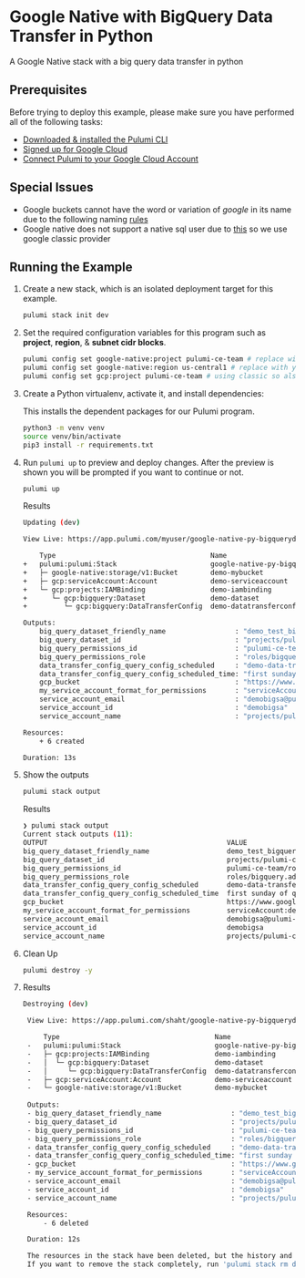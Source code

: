 # Google Native with BigQuery Data Transfer in Python

A Google Native stack with a big query data transfer in python

## Prerequisites

Before trying to deploy this example, please make sure you have performed all of the following tasks:
- [Downloaded & installed the Pulumi CLI](https://www.pulumi.com/docs/get-started/install/)
- [Signed up for Google Cloud](https://cloud.google.com/free/)
- [Connect Pulumi to your Google Cloud Account](https://www.pulumi.com/docs/intro/cloud-providers/gcp/setup/)

## Special Issues

- Google buckets cannot have the word or variation of *google* in its name due to the following naming [rules](https://cloud.google.com/storage/docs/naming-buckets)
- Google native does not support a native sql user due to [this](https://github.com/pulumi/pulumi-google-native/issues/47) so we use google classic provider

## Running the Example

1. Create a new stack, which is an isolated deployment target for this example.
    ```bash
    pulumi stack init dev
    ```

1. Set the required configuration variables for this program such as **project**, **region**, & **subnet cidr blocks**.

    ```bash
    pulumi config set google-native:project pulumi-ce-team # replace with your-gcp-project-here
    pulumi config set google-native:region us-central1 # replace with your gcp region
    pulumi config set gcp:project pulumi-ce-team # using classic so also have to set this
    ```

1. Create a Python virtualenv, activate it, and install dependencies:

    This installs the dependent packages for our Pulumi program.

    ```bash
    python3 -m venv venv
    source venv/bin/activate
    pip3 install -r requirements.txt
    ```

1. Run `pulumi up` to preview and deploy changes.  After the preview is shown you will be
    prompted if you want to continue or not.

    ```bash
    pulumi up
    ```

    Results
    ```bash
    Updating (dev)

    View Live: https://app.pulumi.com/myuser/google-native-py-bigquerydatatransfer/dev/updates/132

        Type                                      Name                                       Status      
    +   pulumi:pulumi:Stack                       google-native-py-bigquerydatatransfer-dev  created     
    +   ├─ google-native:storage/v1:Bucket        demo-mybucket                              created     
    +   ├─ gcp:serviceAccount:Account             demo-serviceaccount                        created     
    +   └─ gcp:projects:IAMBinding                demo-iambinding                            created     
    +      └─ gcp:bigquery:Dataset                demo-dataset                               created     
    +         └─ gcp:bigquery:DataTransferConfig  demo-datatransferconfig                    created     
    
    Outputs:
        big_query_dataset_friendly_name                 : "demo_test_bigquery_dataset"
        big_query_dataset_id                            : "projects/pulumi-ce-team/datasets/demo_example_dataset_for_bigquery"
        big_query_permissions_id                        : "pulumi-ce-team/roles/bigquery.admin"
        big_query_permissions_role                      : "roles/bigquery.admin"
        data_transfer_config_query_config_scheduled     : "demo-data-transfer-query"
        data_transfer_config_query_config_scheduled_time: "first sunday of quarter 00:00"
        gcp_bucket                                      : "https://www.googleapis.com/storage/v1/b/demo-mybucket-b4731fc"
        my_service_account_format_for_permissions       : "serviceAccount:demobigsa@pulumi-ce-team.iam.gserviceaccount.com"
        service_account_email                           : "demobigsa@pulumi-ce-team.iam.gserviceaccount.com"
        service_account_id                              : "demobigsa"
        service_account_name                            : "projects/pulumi-ce-team/serviceAccounts/demobigsa@pulumi-ce-team.iam.gserviceaccount.com"

    Resources:
        + 6 created

    Duration: 13s
    ```

1.  Show the outputs
    
    ```bash
    pulumi stack output
    ```

    Results
    ```bash
    ❯ pulumi stack output
    Current stack outputs (11):
    OUTPUT                                            VALUE
    big_query_dataset_friendly_name                   demo_test_bigquery_dataset
    big_query_dataset_id                              projects/pulumi-ce-team/datasets/demo_example_dataset_for_bigquery
    big_query_permissions_id                          pulumi-ce-team/roles/bigquery.admin
    big_query_permissions_role                        roles/bigquery.admin
    data_transfer_config_query_config_scheduled       demo-data-transfer-query
    data_transfer_config_query_config_scheduled_time  first sunday of quarter 00:00
    gcp_bucket                                        https://www.googleapis.com/storage/v1/b/demo-mybucket-b4731fc
    my_service_account_format_for_permissions         serviceAccount:demobigsa@pulumi-ce-team.iam.gserviceaccount.com
    service_account_email                             demobigsa@pulumi-ce-team.iam.gserviceaccount.com
    service_account_id                                demobigsa
    service_account_name                              projects/pulumi-ce-team/serviceAccounts/demobigsa@pulumi-ce-team.iam.gserviceaccount.com
    ```

1. Clean Up
   ```bash
   pulumi destroy -y
   ```

1. Results
   ```bash
   Destroying (dev)

    View Live: https://app.pulumi.com/shaht/google-native-py-bigquerydatatransfer/dev/updates/133

        Type                                      Name                                       Status      
    -   pulumi:pulumi:Stack                       google-native-py-bigquerydatatransfer-dev  deleted     
    -   ├─ gcp:projects:IAMBinding                demo-iambinding                            deleted     
    -   │  └─ gcp:bigquery:Dataset                demo-dataset                               deleted     
    -   │     └─ gcp:bigquery:DataTransferConfig  demo-datatransferconfig                    deleted     
    -   ├─ gcp:serviceAccount:Account             demo-serviceaccount                        deleted     
    -   └─ google-native:storage/v1:Bucket        demo-mybucket                              deleted     
    
    Outputs:
    - big_query_dataset_friendly_name                 : "demo_test_bigquery_dataset"
    - big_query_dataset_id                            : "projects/pulumi-ce-team/datasets/demo_example_dataset_for_bigquery"
    - big_query_permissions_id                        : "pulumi-ce-team/roles/bigquery.admin"
    - big_query_permissions_role                      : "roles/bigquery.admin"
    - data_transfer_config_query_config_scheduled     : "demo-data-transfer-query"
    - data_transfer_config_query_config_scheduled_time: "first sunday of quarter 00:00"
    - gcp_bucket                                      : "https://www.googleapis.com/storage/v1/b/demo-mybucket-b4731fc"
    - my_service_account_format_for_permissions       : "serviceAccount:demobigsa@pulumi-ce-team.iam.gserviceaccount.com"
    - service_account_email                           : "demobigsa@pulumi-ce-team.iam.gserviceaccount.com"
    - service_account_id                              : "demobigsa"
    - service_account_name                            : "projects/pulumi-ce-team/serviceAccounts/demobigsa@pulumi-ce-team.iam.gserviceaccount.com"

    Resources:
        - 6 deleted

    Duration: 12s

    The resources in the stack have been deleted, but the history and configuration associated with the stack are still maintained. 
    If you want to remove the stack completely, run 'pulumi stack rm dev'.
   ```